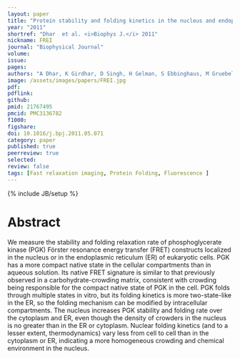 ```yaml
---
layout: paper
title: "Protein stability and folding kinetics in the nucleus and endoplasmic reticulum of eucaryotic cells"
year: "2011"
shortref: "Dhar  et al. <i>Biophys J.</i> 2011"
nickname: FREI
journal: "Biophysical Journal"
volume:
issue: 
pages: 
authors: "A Dhar, K Girdhar, D Singh, H Gelman, S Ebbinghaus, M Gruebele"
image: /assets/images/papers/FREI.jpg
pdf: 
pdflink: 
github: 
pmid: 21767495
pmcid: PMC3136782
f1000: 
figshare: 
doi: 10.1016/j.bpj.2011.05.071
category: paper
published: true
peerreview: true
selected:
review: false
tags: [Fast relaxation imaging, Protein Folding, Fluorescence ]
---
```

{% include JB/setup %}

# Abstract 
We measure the stability and folding relaxation rate of phosphoglycerate kinase (PGK) Förster resonance energy transfer (FRET) constructs localized in the nucleus or in the endoplasmic reticulum (ER) of eukaryotic cells. PGK has a more compact native state in the cellular compartments than in aqueous solution. Its native FRET signature is similar to that previously observed in a carbohydrate-crowding matrix, consistent with crowding being responsible for the compact native state of PGK in the cell. PGK folds through multiple states in vitro, but its folding kinetics is more two-state-like in the ER, so the folding mechanism can be modified by intracellular compartments. The nucleus increases PGK stability and folding rate over the cytoplasm and ER, even though the density of crowders in the nucleus is no greater than in the ER or cytoplasm. Nuclear folding kinetics (and to a lesser extent, thermodynamics) vary less from cell to cell than in the cytoplasm or ER, indicating a more homogeneous crowding and chemical environment in the nucleus.
